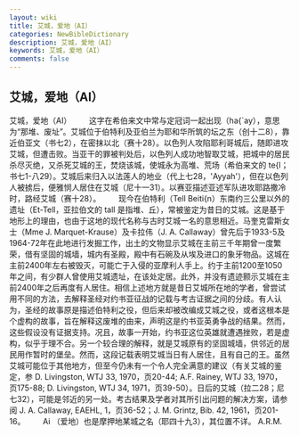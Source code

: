 ```yaml
---
layout: wiki
title: 艾城，爱地（AI）
categories: NewBibleDictionary
description: 艾城，爱地（AI）
keywords: 艾城，爱地（AI）
comments: false
---
```


## 艾城，爱地（AI）



艾城，爱地（AI）
　　这字在希伯来文中常与定冠词一起出现（ha{`ay），意思为“那堆、废址”。艾城位于伯特利及亚伯兰为耶和华所筑的坛之东（创十二8），靠近伯亚文（书七2），在密抹以北（赛十28）。以色列人攻陷耶利哥城后，随即进攻艾城，但遭击败。当亚干的罪被判处后，以色列人成功地智取艾城，把城中的居民杀尽灭绝，又杀死艾城的王，焚烧该城，使城永为高堆、荒场（希伯来文的 te{l；书七1-八29）。艾城后来归入以法莲人的地业（代上七28，'Ayyah'），但在以色列人被掳后，便雅悯人居住在艾城（尼十一31）。以赛亚描述亚述军队进攻耶路撒冷时，路经艾城（赛十28）。
　　现今在伯特利（Tell Beiti{n）东南约三公里以外的遗址（Et-Tell，亚拉伯文的 tall 是指堆、丘），常被鉴定为昔日的艾城。这是基于地形上的理由，也由于这地的现代名称与古时艾城一名的意思相近。马奎克雷斯女士（Mme J. Marquet-Krause）及卡拉伟（J. A. Callaway）曾先后于1933-5及1964-72年在此地进行发掘工作，出土的文物显示艾城在主前三千年期曾一度繁荣，借有坚固的城墙，城内有圣殿，殿中有石碗及从埃及进口的象牙物品。这城在主前2400年左右被毁灭，可能亡于入侵的亚摩利人手上。约于主前1200至1050年之间，有少群人曾使用艾城遗址，在该处定居。此外，并没有遗迹颢示艾城在主前2400年之后再度有人居住。相信上述地方就是昔日艾城所在地的学者，曾尝试用不同的方法，去解释圣经对约书亚征战的记载与考古证据之间的分歧。有人认为，圣经的故事原是描述伯特利之役，但后来却被改编成艾城之役，或者这根本是个虚构的故事，旨在解释这废堆的由来，声明这是约书亚英勇争战的结果。然而，这些假设没有证据支持。况且，故事一开始，约书亚这位英雄就遭遇挫败，若是虚构，似乎于理不合。另一个较合理的解释，就是艾城原有的坚固城墙，供邻近的居民用作暂时的堡垒。然而，这段记载表明艾城当日有人居住，且有自己的王。虽然艾城可能位于其他地方，但至今仍未有一个令人完全满意的建议（有关艾城的鉴定，参 D. Livingston, WTJ 33, 1970，页20-44; A.F. Rainey, WTJ 33, 1970，页175-88; D. Livingston, WTJ 34, 1971，页39-50）。日后的艾城（拉二28；尼七32），可能是邻近的另一处。考古结果及学者对其所引出问题的解决方案，请参阅 J. A. Callaway, EAEHL, 1，页36-52；J. M. Grintz, Bib. 42, 1961，页201-16。
　　Ai （爱地）也是摩押地某城之名（耶四十九3），其位置不详。
A.R.M.



